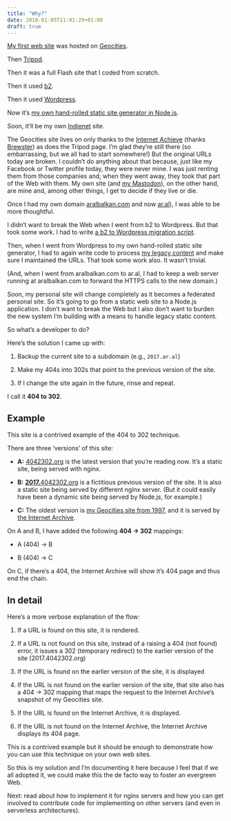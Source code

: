 ```yaml
---
title: "Why?"
date: 2018-01-05T21:01:29+01:00
draft: true
---
```


[My first web site](https://web.archive.org/web/20030319083157/http://www.geocities.com:80/broadway/1085/) was hosted on [Geocities](https://en.wikipedia.org/wiki/Yahoo!_GeoCities).

Then [Tripod](https://web.archive.org/web/20040811232124/http://aral.tripod.com:80/).

Then it was a full Flash site that I coded from scratch.

Then it used [b2](https://web.archive.org/web/20020118200519/http://cafelog.com:80/).

Then it used [Wordpress](https://www.wordpress.org).

Now it’s [my own hand-rolled static site generator in Node.js](https://source.ind.ie/aral/blog).

Soon, it’ll be my own [Indienet](https://source.ind.ie/indienet) site.

The Geocities site lives on only thanks to the [Internet Achieve](http://archive.org) (thanks [Brewster](http://brewster.kahle.org)) as does the Tripod page. I’m glad they’re still there (so embarrassing, but we all had to start somewhere!) But the original URLs today are broken. I couldn’t do anything about that because, just like my Facebook or Twitter profile today, they were never mine. I was just renting them from those companies and, when they went away, they took that part of the Web with them. My own site (and [my Mastodon](https://mastodon.ar.al)), on the other hand, are mine and, among other things, I get to decide if they live or die.

Once I had my own domain [aralbalkan.com](https://aralbalkan.com) and now [ar.al](https://ar.al)), I was able to be more thoughtful.

I didn’t want to break the Web when I went from b2 to Wordpress. But that took some work. I had to write [a b2 to Wordpress migration script](https://ar.al/588/).

Then, when I went from Wordpress to my own hand-rolled static site generator, I had to again write code to process [my legacy content](https://ar.al/archive/) and make sure I maintained the URLs. That took some work also. It wasn’t trivial.

(And, when I went from aralbalkan.com to ar.al, I had to keep a web server running at aralbalkan.com to forward the HTTPS calls to the new domain.)

Soon, my personal site will change completely as it becomes a federated personal site. So it’s going to go from a static web site to a Node.js application. I don’t want to break the Web but I also don’t want to burden the new system I’m building with a means to handle legacy static content.

So what’s a developer to do?

Here’s the solution I came up with:

1. Backup the current site to a subdomain (e.g., `2017.ar.al`)

2. Make my 404s into 302s that point to the previous version of the site.

3. If I change the site again in the future, rinse and repeat.

I call it <strong>404 to 302</strong>.

## Example

This site is a contrived example of the 404 to 302 technique.

There are three ‘versions’ of this site:

  * <strong>A:</strong> <a href='https://4042302.org'>4042302.org</a> is the latest version that you’re reading now. It’s a static site, being served with nginx.

  * <strong>B:</strong> <a href='https://2017.4042302.org'><strong>2017.</strong>4042302.org</a> is a fictitious previous version of the site. It is also a static site being served by different nginx server. (But it could easily have been a dynamic site being served by Node.js, for example.)

  * <strong>C:</strong> The oldest version is <a href='https://web.archive.org/web/20030319083157/http://www.geocities.com:80/broadway/1085/'>my Geocities site from 1997</a>, and it is served by <a href='http://archive.org'>the Internet Archive</a>.

On A and B, I have added the following <strong>404 → 302</strong> mappings:

  * A (404) → B

  * B (404) → C

On C, if there’s a 404, the Internet Archive will show it’s 404 page and thus end the chain.

## In detail

Here’s a more verbose explanation of the flow:

  1. If a URL is found on this site, it is rendered.

  2. If a URL is not found on this site, instead of a raising a 404 (not found) error, it issues a 302 (temporary redirect) to the earlier version of the site (2017.4042302.org)

  3. If the URL is found on the earlier version of the site, it is displayed

  4. If the URL is not found on the earlier version of the site, that site also has a 404 → 302 mapping that maps the request to the Internet Archive’s snapshot of my Geocities site.

  5. If the URL is found on the Internet Archive, it is displayed.

  6. If the URL is not found on the Internet Archive, the Internet Archive displays its 404 page.

This is a contrived example but it should be enough to demonstrate how you can use this technique on your own web sites.

So this is my solution and I’m documenting it here because I feel that if we all adopted it, we could make this the de facto way to foster an evergreen Web.

Next: read about how to implement it for nginx servers and how you can get involved to contribute code for implementing on other servers (and even in serverless architectures).
